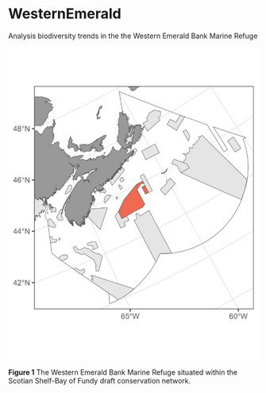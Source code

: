 # WesternEmerald
Analysis biodiversity trends in the the Western Emerald Bank Marine Refuge

![ ](/output/readmeplot.png)

__Figure 1__ The Western Emerald Bank Marine Refuge situated within the Scotian Shelf-Bay of Fundy draft conservation network. 
